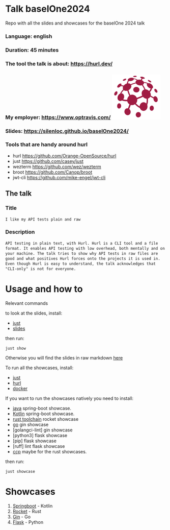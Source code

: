 # Talk baselOne2024
Repo with all the slides and showcases for the baselOne 2024 talk

### Language: english
### Duration: 45 minutes
### The tool the talk is about: https://hurl.dev/
### My employer: https://www.optravis.com/  ![Optravis logo](https://github.com/SilenLoc/baselOne2024/blob/2ae9bdb14772038e6a8b49fb20f8158a5d5f72bb/img/logo.svg)
### Slides:  https://silenloc.github.io/baselOne2024/
### Tools that are handy around hurl

- hurl https://github.com/Orange-OpenSource/hurl
- just https://github.com/casey/just
- wezterm https://github.com/wez/wezterm
- broot https://github.com/Canop/broot
- jwt-cli https://github.com/mike-engel/jwt-cli



## The talk

### Title
    I like my API tests plain and raw

### Description
    API testing in plain text, with Hurl. Hurl is a CLI tool and a file format. It enables API testing with low overhead, both mentally and on your machine. The talk tries to show why API tests in raw files are good and what positives Hurl forces onto the projects it is used in. Even though Hurl is easy to understand, the talk acknowledges that "CLI-only" is not for everyone.

# Usage and how to

Relevant commands

to look at the slides, install:

- [just](https://github.com/casey/just?tab=readme-ov-file#installation)
- [slides](https://github.com/maaslalani/slides)

then run:

```
just show
```

Otherwise you will find the slides in raw markdown [here](https://github.com/SilenLoc/baselOne2024/blob/bec4321ad82dd81ecace91735888e46cdbc78c29/slides)

To run all the showcases, install:

- [just](https://github.com/casey/just?tab=readme-ov-file#installation)
- [hurl](https://hurl.dev/docs/installation.html)
- [docker](https://docs.docker.com/engine/install/)



If you want to run the showcases natively you need to install:

- [java](https://www.java.com/en/) spring-boot showcase.
- [Kotlin](https://kotlinlang.org/docs/getting-started.html) spring-boot showcase.
- [rust toolchain](https://www.rust-lang.org/tools/install) rocket showcase
- [go](https://go.dev/doc/install) gin showcase
- [golangci-lint] gin showcase
- [python3] flask showcase
- [pip] flask showcase
- [ruff] lint flask showcase
- [ccp](https://stackoverflow.com/questions/62819285/is-there-a-single-official-c-compiler-and-how-do-i-install-it) maybe for the rust showcases.

then run:

```
just showcase
```

# Showcases

1. [Springboot](https://spring.io/projects/spring-boot) - Kotlin
2. [Rocket](https://rocket.rs/) - Rust
3. [Gin](https://gin-gonic.com/) - Go
4. [Flask](https://flask-restful.readthedocs.io/en/latest/) - Python

